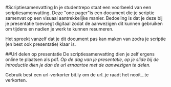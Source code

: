 #Scriptiesamenvatting
In je studentrepo staat een voorbeeld van een scriptiesamenvatting. Deze "one pager"is een document die je scriptie samenvat op een visuaal aantrekkelijke manier. Bedoeling is dat je deze bij je presentatie toevoegt digitaal zodat de aanwezigen dit kunnen gebruiken om tijdens en nadien je werk te kunnen resumeren. 

Het spreekt vanzelf dat je dit document pas kan maken van zodra je scriptie (en best ook presentatie) klaar is.

##Url delen op presentatie
De scriptiesamenvatting dien je zelf ergens online te plaatsen als pdf. *Op de dag van je presentatie, op je slide bij de introductie dien je dan de url ernaartoe met de aanwezigen te delen.*

Gebruik best een url-verkorter bit.ly om de url..je raadt het nooit...te verkorten.